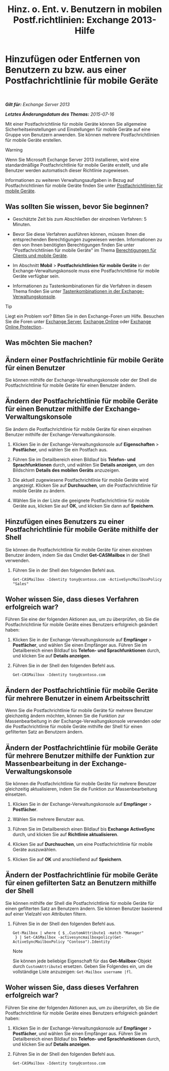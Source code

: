 ﻿---
title: 'Hinz. o. Ent. v. Benutzern in mobilen Postf.richtlinien: Exchange 2013-Hilfe'
TOCTitle: Hinzufügen oder Entfernen von Benutzern zu bzw. aus einer Postfachrichtlinie für mobile Geräte
ms:assetid: 4ca8e395-c074-4165-b788-16fae3e2ccab
ms:mtpsurl: https://technet.microsoft.com/de-de/library/Aa997929(v=EXCHG.150)
ms:contentKeyID: 50475596
ms.date: 04/24/2018
mtps_version: v=EXCHG.150
ms.translationtype: HT
---

# Hinzufügen oder Entfernen von Benutzern zu bzw. aus einer Postfachrichtlinie für mobile Geräte

 

_**Gilt für:** Exchange Server 2013_

_**Letztes Änderungsdatum des Themas:** 2015-07-16_

Mit einer Postfachrichtlinie für mobile Geräte können Sie allgemeine Sicherheitseinstellungen und Einstellungen für mobile Geräte auf eine Gruppe von Benutzern anwenden. Sie können mehrere Postfachrichtlinien für mobile Geräte erstellen.


> [!WARNING]
> Wenn Sie Microsoft Exchange Server&nbsp;2013 installieren, wird eine standardmäßige Postfachrichtlinie für mobile Geräte erstellt, und alle Benutzer werden automatisch dieser Richtlinie zugewiesen.



Informationen zu weiteren Verwaltungsaufgaben in Bezug auf Postfachrichtlinien für mobile Geräte finden Sie unter [Postfachrichtlinien für mobile Geräte](mobile-device-mailbox-policies-exchange-2013-help.md).

## Was sollten Sie wissen, bevor Sie beginnen?

  - Geschätzte Zeit bis zum Abschließen der einzelnen Verfahren: 5 Minuten.

  - Bevor Sie diese Verfahren ausführen können, müssen Ihnen die entsprechenden Berechtigungen zugewiesen werden. Informationen zu den von Ihnen benötigten Berechtigungen finden Sie unter "Postfachrichtlinien für mobile Geräte" im Thema [Berechtigungen für Clients und mobile Geräte](clients-and-mobile-devices-permissions-exchange-2013-help.md).

  - Im Abschnitt **Mobil** \> **Postfachrichtlinien für mobile Geräte** in der Exchange-Verwaltungskonsole muss eine Postfachrichtlinie für mobile Geräte verfügbar sein.

  - Informationen zu Tastenkombinationen für die Verfahren in diesem Thema finden Sie unter [Tastenkombinationen in der Exchange-Verwaltungskonsole](keyboard-shortcuts-in-the-exchange-admin-center-exchange-online-protection-help.md).


> [!TIP]
> Liegt ein Problem vor? Bitten Sie in den Exchange-Foren um Hilfe. Besuchen Sie die Foren unter <A href="https://go.microsoft.com/fwlink/p/?linkid=60612">Exchange Server</A>, <A href="https://go.microsoft.com/fwlink/p/?linkid=267542">Exchange Online</A> oder <A href="https://go.microsoft.com/fwlink/p/?linkid=285351">Exchange Online Protection</A>..



## Was möchten Sie machen?

## Ändern einer Postfachrichtlinie für mobile Geräte für einen Benutzer

Sie können mithilfe der Exchange-Verwaltungskonsole oder der Shell die Postfachrichtlinie für mobile Geräte für einen Benutzer ändern.

## Ändern der Postfachrichtlinie für mobile Geräte für einen Benutzer mithilfe der Exchange-Verwaltungskonsole

Sie ändern die Postfachrichtlinie für mobile Geräte für einen einzelnen Benutzer mithilfe der Exchange-Verwaltungskonsole.

1.  Klicken Sie in der Exchange-Verwaltungskonsole auf **Eigenschaften** \> **Postfächer**, und wählen Sie ein Postfach aus.

2.  Führen Sie im Detailbereich einen Bildlauf bis **Telefon- und Sprachfunktionen** durch, und wählen Sie **Details anzeigen**, um den Bildschirm **Details des mobilen Geräts** anzuzeigen.

3.  Die aktuell zugewiesene Postfachrichtlinie für mobile Geräte wird angezeigt. Klicken Sie auf **Durchsuchen**, um die Postfachrichtlinie für mobile Geräte zu ändern.

4.  Wählen Sie in der Liste die geeignete Postfachrichtlinie für mobile Geräte aus, klicken Sie auf **OK**, und klicken Sie dann auf **Speichern**.

## Hinzufügen eines Benutzers zu einer Postfachrichtlinie für mobile Geräte mithilfe der Shell

Sie können die Postfachrichtlinie für mobile Geräte für einen einzelnen Benutzer ändern, indem Sie das Cmdlet **Get-CASMailbox** in der Shell verwenden.

1.  Führen Sie in der Shell den folgenden Befehl aus.
    
        Get-CASMailbox -Identity tony@contoso.com -ActiveSyncMailboxPolicy "Sales" 

## Woher wissen Sie, dass dieses Verfahren erfolgreich war?

Führen Sie eine der folgenden Aktionen aus, um zu überprüfen, ob Sie die Postfachrichtlinie für mobile Geräte eines Benutzers erfolgreich geändert haben:

1.  Klicken Sie in der Exchange-Verwaltungskonsole auf **Empfänger** \> **Postfächer**, und wählen Sie einen Empfänger aus. Führen Sie im Detailbereich einen Bildlauf bis **Telefon- und Sprachfunktionen** durch, und klicken Sie auf **Details anzeigen**.

2.  Führen Sie in der Shell den folgenden Befehl aus.
    
        Get-CASMailbox -Identity tony@contoso.com 

## Ändern der Postfachrichtlinie für mobile Geräte für mehrere Benutzer in einem Arbeitsschritt

Wenn Sie die Postfachrichtlinie für mobile Geräte für mehrere Benutzer gleichzeitig ändern möchten, können Sie die Funktion zur Massenbearbeitung in der Exchange-Verwaltungskonsole verwenden oder die Postfachrichtlinie für mobile Geräte mithilfe der Shell für einen gefilterten Satz an Benutzern ändern.

## Ändern der Postfachrichtlinie für mobile Geräte für mehrere Benutzer mithilfe der Funktion zur Massenbearbeitung in der Exchange-Verwaltungskonsole

Sie können die Postfachrichtlinie für mobile Geräte für mehrere Benutzer gleichzeitig aktualisieren, indem Sie die Funktion zur Massenbearbeitung einsetzen.

1.  Klicken Sie in der Exchange-Verwaltungskonsole auf **Empfänger** \> **Postfächer**.

2.  Wählen Sie mehrere Benutzer aus.

3.  Führen Sie im Detailbereich einen Bildlauf bis **Exchange ActiveSync** durch, und klicken Sie auf **Richtlinie aktualisieren**.

4.  Klicken Sie auf **Durchsuchen**, um eine Postfachrichtlinie für mobile Geräte auszuwählen.

5.  Klicken Sie auf **OK** und anschließend auf **Speichern**.

## Ändern der Postfachrichtlinie für mobile Geräte für einen gefilterten Satz an Benutzern mithilfe der Shell

Sie können mithilfe der Shell die Postfachrichtlinie für mobile Geräte für einen gefilterten Satz an Benutzern ändern. Sie können Benutzer basierend auf einer Vielzahl von Attributen filtern.

1.  Führen Sie in der Shell den folgenden Befehl aus.
    
        Get-Mailbox | where { $_.CustomAttribute1 -match "Manager"
         } | Set-CASMailbox -activesyncmailboxpolicy(Get-ActiveSyncMailboxPolicy "Contoso").Identity
    

    > [!NOTE]
    > Sie können jede beliebige Eigenschaft für das <STRONG>Get-Mailbox</STRONG>-Objekt durch <CODE>CustomAttribute1</CODE> ersetzen. Geben Sie Folgendes ein, um die vollständige Liste anzuzeigen: <CODE>Get-Mailbox username |fl</CODE>.



## Woher wissen Sie, dass dieses Verfahren erfolgreich war?

Führen Sie eine der folgenden Aktionen aus, um zu überprüfen, ob Sie die Postfachrichtlinie für mobile Geräte eines Benutzers erfolgreich geändert haben:

1.  Klicken Sie in der Exchange-Verwaltungskonsole auf **Empfänger** \> **Postfächer**, und wählen Sie einen Empfänger aus. Führen Sie im Detailbereich einen Bildlauf bis **Telefon- und Sprachfunktionen** durch, und klicken Sie auf **Details anzeigen**.

2.  Führen Sie in der Shell den folgenden Befehl aus.
    
        Get-CASMailbox -Identity tony@contoso.com

